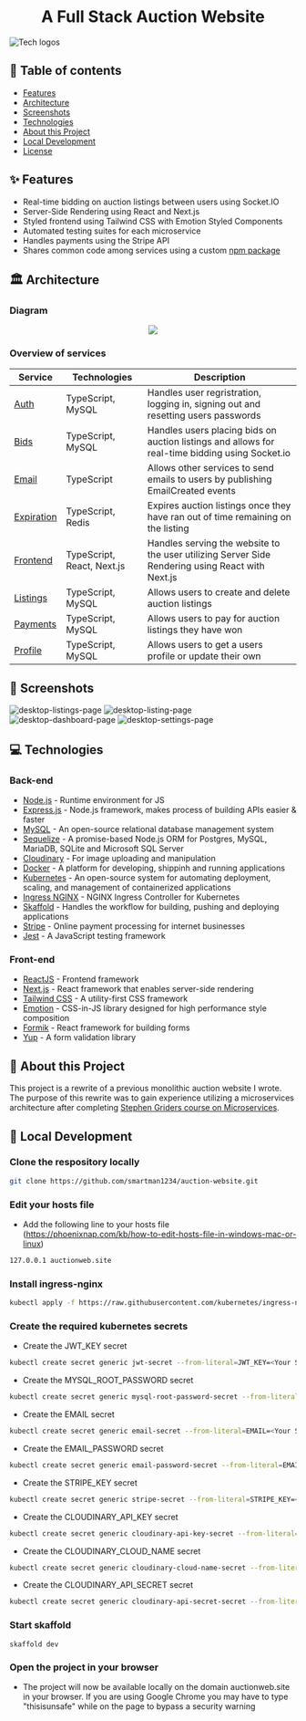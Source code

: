 <h1 align="center">A Full Stack Auction Website</h1>

![Tech logos](https://i.ibb.co/f4Qc3Fj/tech-info-auction-website.png)

## 📝 Table of contents

- [Features](#-features)
- [Architecture](#-architecture)
- [Screenshots](#-screenshots)
- [Technologies](#-technologies)
- [About this Project](#-about-this-project)
- [Local Development](#-local-development)
- [License](#-license)

## ✨ Features

- Real-time bidding on auction listings between users using Socket.IO
- Server-Side Rendering using React and Next.js
- Styled frontend using Tailwind CSS with Emotion Styled Components
- Automated testing suites for each microservice
- Handles payments using the Stripe API
- Shares common code among services using a custom [npm package](./common)


## 🏛️ Architecture 

### Diagram

<p align="center">
  <img src="https://i.ibb.co/X8sbvVt/auction-website-diagram.png" />
</p>

### Overview of services

| Service                             | Technologies               | Description             |
| ----------------------------------- | -------------------------- | ----------------------- |
| [Auth](./services/auth)         | TypeScript, MySQL          | Handles user regristration, logging in, signing out and resetting users passwords  |
| [Bids](./services/bid)          | TypeScript, MySQL          | Handles users placing bids on auction listings and allows for real-time bidding using Socket.io |
| [Email](./services/email)       | TypeScript                 | Allows other services to send emails to users by publishing EmailCreated events |
| [Expiration](./services/bid)    | TypeScript, Redis          | Expires auction listings once they have ran out of time remaining on the listing |
| [Frontend](./services/frontend) | TypeScript, React, Next.js | Handles serving the website to the user utilizing Server Side Rendering using React with Next.js |
| [Listings](./services/listings) | TypeScript, MySQL          | Allows users to create and delete auction listings |
| [Payments](./services/payments) | TypeScript, MySQL          | Allows users to pay for auction listings they have won   |
| [Profile](./services/profile)   | TypeScript, MySQL          | Allows users to get a users profile or update their own |

## 📸 Screenshots
![desktop-listings-page](https://i.ibb.co/CtKKwbt/desktop-listings-page.png)
![desktop-listing-page](https://i.ibb.co/vP7Wy1m/Listing-Screenshot.png)
![desktop-dashboard-page](https://i.ibb.co/m90KLbV/auction-website-dashboard-screenshot.png)
![desktop-settings-page](https://i.ibb.co/rvbxNw9/auction-website-profile-settings-screenshot.png)

## 💻 Technologies

### Back-end
- [Node.js](https://nodejs.org/en/) - Runtime environment for JS
- [Express.js](https://expressjs.com/) - Node.js framework, makes process of building APIs easier & faster
- [MySQL](https://www.mysql.com/) -  An open-source relational database management system
- [Sequelize](https://sequelize.org/) - A promise-based Node.js ORM for Postgres, MySQL, MariaDB, SQLite and Microsoft SQL Server
- [Cloudinary](https://cloudinary.com/) - For image uploading and manipulation
- [Docker](https://www.docker.com/) - A platform for developing, shippinh and running applications
- [Kubernetes](https://kubernetes.io/) -  An open-source system for automating deployment, scaling, and management of containerized applications
- [Ingress NGINX](https://kubernetes.github.io/ingress-nginx/) - NGINX Ingress Controller for Kubernetes
- [Skaffold](https://skaffold.dev/) - Handles the workflow for building, pushing and deploying applications
- [Stripe](https://stripe.com/) - Online payment processing for internet businesses
- [Jest](https://jestjs.io/) - A JavaScript testing framework

### Front-end
- [ReactJS](https://reactjs.org/) - Frontend framework
- [Next.js](https://nextjs.org/) - React framework that enables server-side rendering
- [Tailwind CSS](https://tailwindcss.com/) - A utility-first CSS framework
- [Emotion](https://emotion.sh/) - CSS-in-JS library designed for high performance style composition
- [Formik](https://formik.org/) - React framework for building forms
- [Yup](https://github.com/jquense/yup) - A form validation library

## 📙 About this Project

This project is a rewrite of a previous monolithic auction website I wrote. The purpose of this rewrite was to gain experience utilizing a microservices architecture after completing [Stephen Griders course on Microservices](https://www.udemy.com/course/microservices-with-node-js-and-react/).

## 🚀 Local Development


### Clone the respository locally

```bash
git clone https://github.com/smartman1234/auction-website.git
```

### Edit your hosts file
- Add the following line to your hosts file (https://phoenixnap.com/kb/how-to-edit-hosts-file-in-windows-mac-or-linux)
```bash
127.0.0.1 auctionweb.site
```

### Install ingress-nginx

```bash
kubectl apply -f https://raw.githubusercontent.com/kubernetes/ingress-nginx/controller-v0.44.0/deploy/static/provider/cloud/deploy.yaml
```

### Create the required kubernetes secrets

- Create the JWT_KEY secret

```bash
kubectl create secret generic jwt-secret --from-literal=JWT_KEY=<Your Secret Here>
```

- Create the MYSQL_ROOT_PASSWORD secret

```bash
kubectl create secret generic mysql-root-password-secret --from-literal=MYSQL_ROOT_PASSWORD=<Your Secret Here>
```

- Create the EMAIL secret

```bash
kubectl create secret generic email-secret --from-literal=EMAIL=<Your Secret Here>
```

- Create the EMAIL_PASSWORD secret

```bash
kubectl create secret generic email-password-secret --from-literal=EMAIL_PASSWORD=<Your Secret Here>
```

- Create the STRIPE_KEY secret

```bash
kubectl create secret generic stripe-secret --from-literal=STRIPE_KEY=<Your Secret Here>
```

- Create the CLOUDINARY_API_KEY secret

```bash
kubectl create secret generic cloudinary-api-key-secret --from-literal=CLOUDINARY_API_KEY=<Your Secret Here>
```

- Create the CLOUDINARY_CLOUD_NAME secret

```bash
kubectl create secret generic cloudinary-cloud-name-secret --from-literal=CLOUDINARY_CLOUD_NAME=<Your Secret Here>
```

- Create the CLOUDINARY_API_SECRET secret

```bash
kubectl create secret generic cloudinary-api-secret-secret --from-literal=CLOUDINARY_API_SECRET=<Your Secret Here>
```

### Start skaffold

```basb
skaffold dev
```

### Open the project in your browser
- The project will now be available locally on the domain auctionweb.site in your browser. If you are using Google Chrome you may have to type "thisisunsafe" while on the page to bypass a security warning


